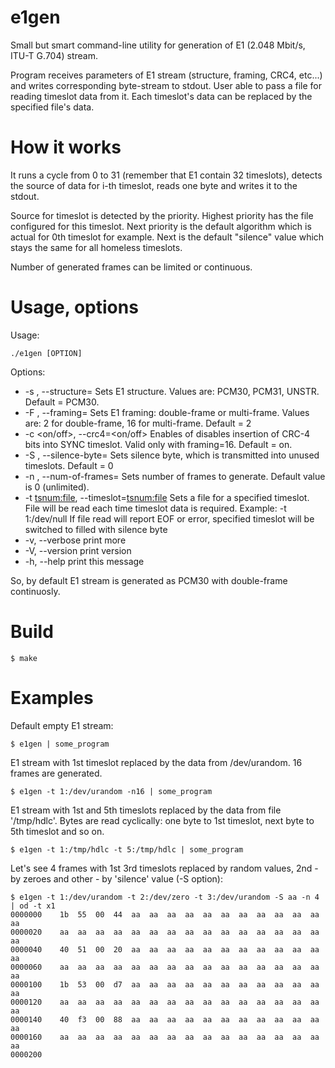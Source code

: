 e1gen
=====

Small but smart command-line utility for generation of E1 (2.048 Mbit/s, ITU-T
G.704) stream.

Program receives parameters of E1 stream (structure, framing, CRC4, etc...) and
writes corresponding byte-stream to stdout. User able to pass a file for
reading timeslot data from it. Each timeslot's data can be replaced by the
specified file's data. 

How it works
============

It runs a cycle from 0 to 31 (remember that E1 contain 32 timeslots), detects
the source of data for i-th timeslot, reads one byte and writes it to the
stdout.

Source for timeslot is detected by the priority. Highest priority has the file
configured for this timeslot. Next priority is the default algorithm which is
actual for 0th timeslot for example. Next is the default "silence" value which
stays the same for all homeless timeslots.

Number of generated frames can be limited or continuous. 

Usage, options
==============

Usage:
 
    ./e1gen [OPTION]

Options:

  * -s <struct>, --structure=<struct> Sets E1 structure. 
    Values are: PCM30, PCM31, UNSTR. Default = PCM30.
  * -F <framing>, --framing=<framing> Sets E1 framing: double-frame or
      multi-frame. Values are: 2 for double-frame, 16 for multi-frame. 
      Default = 2
  * -c <on/off>, --crc4=<on/off> Enables of disables insertion of CRC-4
       bits into SYNC timeslot. Valid only with framing=16.
       Default = on.
  * -S <hexbyte>, --silence-byte=<hexbyte> Sets silence byte, which is
       transmitted into unused timeslots. Default = 0
  * -n <num-of-frames>, --num-of-frames=<integer> Sets number of frames
       to generate. Default value is 0 (unlimited). 
  * -t <tsnum:file>, --timeslot=<tsnum:file> Sets a file for a specified timeslot.
       File will be read each time timeslot data is required. Example: -t 1:/dev/null
       If file read will report EOF or error, specified timeslot will be switched
       to filled with silence byte
  * -v, --verbose print more
  * -V, --version print version
  * -h, --help print this message

So, by default E1 stream is generated as PCM30 with double-frame continuosly.

Build
=====

    $ make

Examples
========

Default empty E1 stream:

    $ e1gen | some_program

E1 stream with 1st timeslot replaced by the data from /dev/urandom.
16 frames are generated.

    $ e1gen -t 1:/dev/urandom -n16 | some_program

E1 stream with 1st and 5th timeslots replaced by the data from file '/tmp/hdlc'.
Bytes are read cyclically: one byte to 1st timeslot, next byte to 5th timeslot and so on.

    $ e1gen -t 1:/tmp/hdlc -t 5:/tmp/hdlc | some_program

Let's see 4 frames with 1st 3rd timeslots replaced by random values, 2nd - by zeroes
and other - by 'silence' value (-S option):

    $ e1gen -t 1:/dev/urandom -t 2:/dev/zero -t 3:/dev/urandom -S aa -n 4 | od -t x1
    0000000    1b  55  00  44  aa  aa  aa  aa  aa  aa  aa  aa  aa  aa  aa  aa
    0000020    aa  aa  aa  aa  aa  aa  aa  aa  aa  aa  aa  aa  aa  aa  aa  aa
    0000040    40  51  00  20  aa  aa  aa  aa  aa  aa  aa  aa  aa  aa  aa  aa
    0000060    aa  aa  aa  aa  aa  aa  aa  aa  aa  aa  aa  aa  aa  aa  aa  aa
    0000100    1b  53  00  d7  aa  aa  aa  aa  aa  aa  aa  aa  aa  aa  aa  aa
    0000120    aa  aa  aa  aa  aa  aa  aa  aa  aa  aa  aa  aa  aa  aa  aa  aa
    0000140    40  f3  00  88  aa  aa  aa  aa  aa  aa  aa  aa  aa  aa  aa  aa
    0000160    aa  aa  aa  aa  aa  aa  aa  aa  aa  aa  aa  aa  aa  aa  aa  aa
    0000200 
